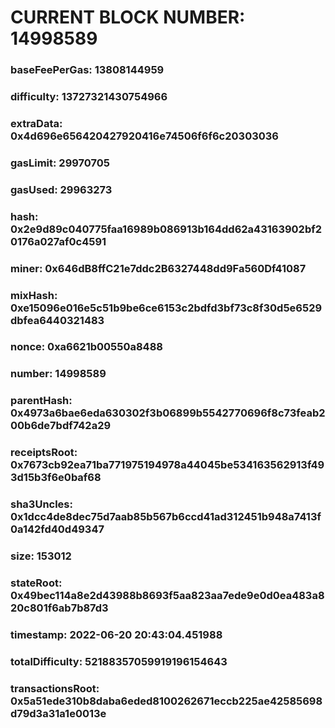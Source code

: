 # CURRENT BLOCK NUMBER: 14998589

### baseFeePerGas: 13808144959
### difficulty: 13727321430754966
### extraData: 0x4d696e656420427920416e74506f6f6c20303036
### gasLimit: 29970705
### gasUsed: 29963273
### hash: 0x2e9d89c040775faa16989b086913b164dd62a43163902bf20176a027af0c4591
### miner: 0x646dB8ffC21e7ddc2B6327448dd9Fa560Df41087
### mixHash: 0xe15096e016e5c51b9be6ce6153c2bdfd3bf73c8f30d5e6529dbfea6440321483
### nonce: 0xa6621b00550a8488
### number: 14998589
### parentHash: 0x4973a6bae6eda630302f3b06899b5542770696f8c73feab200b6de7bdf742a29
### receiptsRoot: 0x7673cb92ea71ba771975194978a44045be534163562913f493d15b3f6e0baf68
### sha3Uncles: 0x1dcc4de8dec75d7aab85b567b6ccd41ad312451b948a7413f0a142fd40d49347
### size: 153012
### stateRoot: 0x49bec114a8e2d43988b8693f5aa823aa7ede9e0d0ea483a820c801f6ab7b87d3
### timestamp: 2022-06-20 20:43:04.451988
### totalDifficulty: 52188357059919196154643
### transactionsRoot: 0x5a51ede310b8daba6eded8100262671eccb225ae42585698d79d3a31a1e0013e
